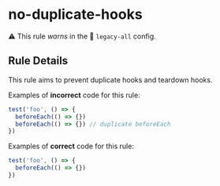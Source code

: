 # no-duplicate-hooks

⚠️ This rule _warns_ in the 🔵 `legacy-all` config.

<!-- end auto-generated rule header -->

## Rule Details

This rule aims to prevent duplicate hooks and teardown hooks.

Examples of **incorrect** code for this rule:

```ts
test('foo', () => {
  beforeEach(() => {})
  beforeEach(() => {}) // duplicate beforeEach
})
```

Examples of **correct** code for this rule:

```ts
test('foo', () => {
  beforeEach(() => {})
})
```

